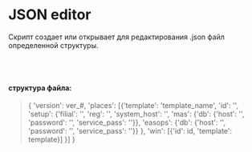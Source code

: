 # JSON editor #
Скрипт создает или открывает для редактирования .json файл определенной структуры.  

<br>
<br>

#### структура файла:
 
>  {
    'version': ver_#,
       'places': [{'template': 'template_name', 'id': '',
            'setup': {'filial': '', 'reg': '', 'system_host': '',
                  'mas': {'db': {'host': '', 'password': '', 'service_pass': ''}},
                  'easops': {'db': {'host': '', 'password': '', 'service_pass': ''}}
            },
            'win': [{'id': id, 'template': template}]
            }]
        }

